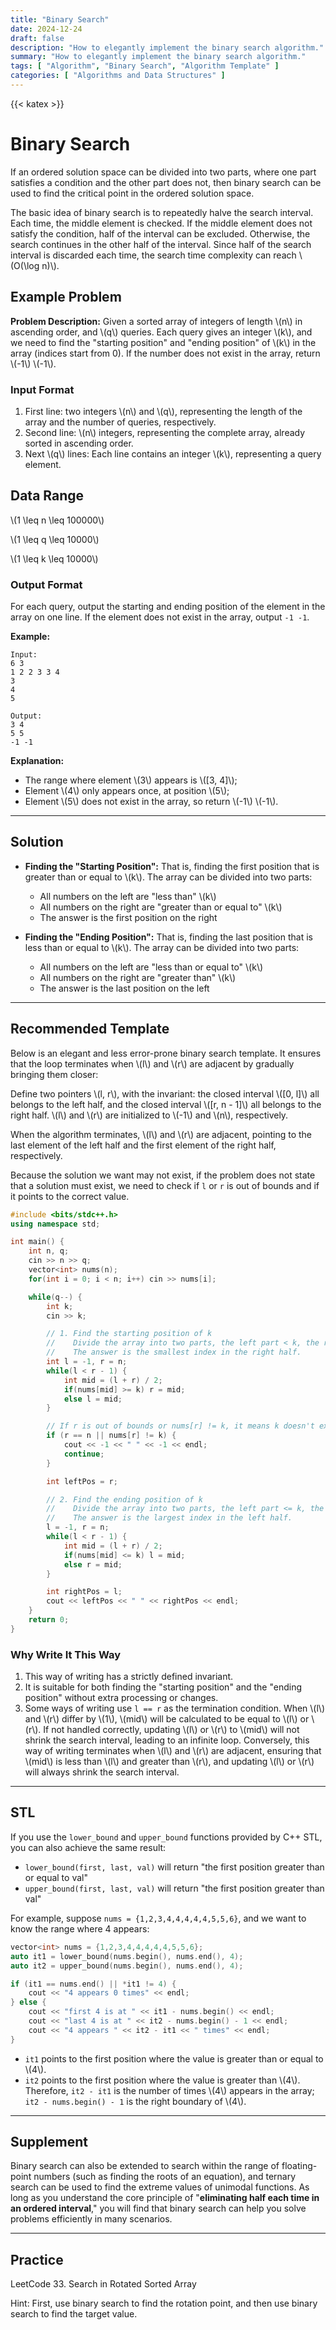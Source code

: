 ```yaml
---
title: "Binary Search"
date: 2024-12-24
draft: false
description: "How to elegantly implement the binary search algorithm."
summary: "How to elegantly implement the binary search algorithm."
tags: [ "Algorithm", "Binary Search", "Algorithm Template" ]
categories: [ "Algorithms and Data Structures" ]
---
```


{{< katex >}}

# Binary Search

If an ordered solution space can be divided into two parts, where one part satisfies a condition and the other part does not, then binary search can be used to find the critical point in the ordered solution space.

The basic idea of binary search is to repeatedly halve the search interval. Each time, the middle element is checked. If the middle element does not satisfy the condition, half of the interval can be excluded. Otherwise, the search continues in the other half of the interval. Since half of the search interval is discarded each time, the search time complexity can reach \\(O(\log n)\\).

## Example Problem

**Problem Description:**
Given a sorted array of integers of length \\(n\\) in ascending order, and \\(q\\) queries. Each query gives an integer \\(k\\), and we need to find the "starting position" and "ending position" of \\(k\\) in the array (indices start from 0). If the number does not exist in the array, return \\(-1\\) \\(-1\\).

### Input Format

1. First line: two integers \\(n\\) and \\(q\\), representing the length of the array and the number of queries, respectively.
2. Second line: \\(n\\) integers, representing the complete array, already sorted in ascending order.
3. Next \\(q\\) lines: Each line contains an integer \\(k\\), representing a query element.

## Data Range

\\(1 \leq n \leq 100000\\)

\\(1 \leq q \leq 10000\\)

\\(1 \leq k \leq 10000\\)

### Output Format

For each query, output the starting and ending position of the element in the array on one line. If the element does not exist in the array, output `-1 -1`.

**Example:**

```
Input:
6 3
1 2 2 3 3 4
3
4
5

Output:
3 4
5 5
-1 -1
```

**Explanation:**

- The range where element \\(3\\) appears is \\([3, 4]\\);
- Element \\(4\\) only appears once, at position \\(5\\);
- Element \\(5\\) does not exist in the array, so return \\(-1\\) \\(-1\\).

---

## Solution

- **Finding the "Starting Position":**
  That is, finding the first position that is greater than or equal to \\(k\\). The array can be divided into two parts:
    - All numbers on the left are "less than" \\(k\\)
    - All numbers on the right are "greater than or equal to" \\(k\\)
    - The answer is the first position on the right

- **Finding the "Ending Position":**
  That is, finding the last position that is less than or equal to \\(k\\). The array can be divided into two parts:
    - All numbers on the left are "less than or equal to" \\(k\\)
    - All numbers on the right are "greater than" \\(k\\)
    - The answer is the last position on the left

---

## Recommended Template

Below is an elegant and less error-prone binary search template. It ensures that the loop terminates when \\(l\\) and \\(r\\) are adjacent by gradually bringing them closer:

Define two pointers \\(l, r\\), with the invariant: the closed interval \\([0, l]\\) all belongs to the left half, and the closed interval \\([r, n - 1]\\) all belongs to the right half. \\(l\\) and \\(r\\) are initialized to \\(-1\\) and \\(n\\), respectively.

When the algorithm terminates, \\(l\\) and \\(r\\) are adjacent, pointing to the last element of the left half and the first element of the right half, respectively.

Because the solution we want may not exist, if the problem does not state that a solution must exist, we need to check if `l` or `r` is out of bounds and if it points to the correct value.

```cpp
#include <bits/stdc++.h>
using namespace std;

int main() {
    int n, q;
    cin >> n >> q;
    vector<int> nums(n);
    for(int i = 0; i < n; i++) cin >> nums[i];

    while(q--) {
        int k;
        cin >> k;

        // 1. Find the starting position of k
        //    Divide the array into two parts, the left part < k, the right part >= k.
        //    The answer is the smallest index in the right half.
        int l = -1, r = n;
        while(l < r - 1) {
            int mid = (l + r) / 2;
            if(nums[mid] >= k) r = mid; 
            else l = mid;
        }

        // If r is out of bounds or nums[r] != k, it means k doesn't exist
        if (r == n || nums[r] != k) {
            cout << -1 << " " << -1 << endl;
            continue;
        }

        int leftPos = r;

        // 2. Find the ending position of k
        //    Divide the array into two parts, the left part <= k, the right part > k.
        //    The answer is the largest index in the left half.
        l = -1, r = n;
        while(l < r - 1) {
            int mid = (l + r) / 2;
            if(nums[mid] <= k) l = mid;
            else r = mid;
        }

        int rightPos = l;
        cout << leftPos << " " << rightPos << endl;
    }
    return 0;
}
```

### Why Write It This Way

1. This way of writing has a strictly defined invariant.
2. It is suitable for both finding the "starting position" and the "ending position" without extra processing or changes.
3. Some ways of writing use `l == r` as the termination condition. When \\(l\\) and \\(r\\) differ by \\(1\\), \\(mid\\) will be calculated to be equal to \\(l\\) or \\(r\\). If not handled correctly, updating \\(l\\) or \\(r\\) to \\(mid\\) will not shrink the search interval, leading to an infinite loop. Conversely, this way of writing terminates when \\(l\\) and \\(r\\) are adjacent, ensuring that \\(mid\\) is less than \\(l\\) and greater than \\(r\\), and updating \\(l\\) or \\(r\\) will always shrink the search interval.

---

## STL

If you use the `lower_bound` and `upper_bound` functions provided by C++ STL, you can also achieve the same result:

- `lower_bound(first, last, val)` will return "the first position greater than or equal to val"
- `upper_bound(first, last, val)` will return "the first position greater than val"

For example, suppose `nums = {1,2,3,4,4,4,4,4,5,5,6}`, and we want to know the range where 4 appears:

```cpp
vector<int> nums = {1,2,3,4,4,4,4,4,5,5,6};
auto it1 = lower_bound(nums.begin(), nums.end(), 4);
auto it2 = upper_bound(nums.begin(), nums.end(), 4);

if (it1 == nums.end() || *it1 != 4) {
    cout << "4 appears 0 times" << endl;
} else {
    cout << "first 4 is at " << it1 - nums.begin() << endl;
    cout << "last 4 is at " << it2 - nums.begin() - 1 << endl;
    cout << "4 appears " << it2 - it1 << " times" << endl;
}
```

- `it1` points to the first position where the value is greater than or equal to \\(4\\).
- `it2` points to the first position where the value is greater than \\(4\\).
  Therefore, `it2 - it1` is the number of times \\(4\\) appears in the array; `it2 - nums.begin() - 1` is the right boundary of \\(4\\).

---

## Supplement

Binary search can also be extended to search within the range of floating-point numbers (such as finding the roots of an equation), and ternary search can be used to find the extreme values of unimodal functions.
As long as you understand the core principle of "**eliminating half each time in an ordered interval**," you will find that binary search can help you solve problems efficiently in many scenarios.

---

## Practice

LeetCode 33. Search in Rotated Sorted Array

Hint: First, use binary search to find the rotation point, and then use binary search to find the target value.